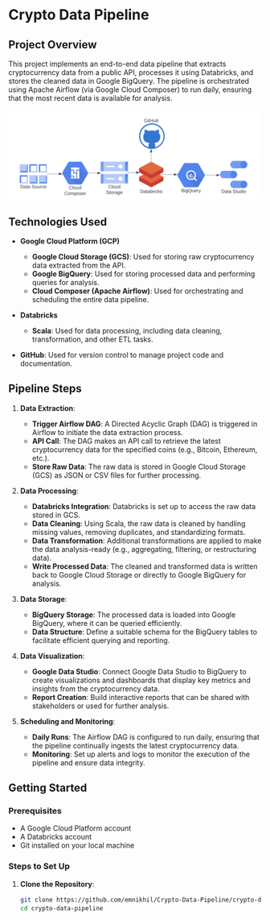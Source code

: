 # Crypto Data Pipeline

## Project Overview

This project implements an end-to-end data pipeline that extracts cryptocurrency data from a public API, processes it using Databricks, and stores the cleaned data in Google BigQuery. The pipeline is orchestrated using Apache Airflow (via Google Cloud Composer) to run daily, ensuring that the most recent data is available for analysis.

![Data Pipeline Diagram](/images/crypto-drawio.png)

## Technologies Used

- **Google Cloud Platform (GCP)**
  - **Google Cloud Storage (GCS)**: Used for storing raw cryptocurrency data extracted from the API.
  - **Google BigQuery**: Used for storing processed data and performing queries for analysis.
  - **Cloud Composer (Apache Airflow)**: Used for orchestrating and scheduling the entire data pipeline.

- **Databricks**
  - **Scala**: Used for data processing, including data cleaning, transformation, and other ETL tasks.

- **GitHub**: Used for version control to manage project code and documentation.

## Pipeline Steps

1. **Data Extraction**:
   - **Trigger Airflow DAG**: A Directed Acyclic Graph (DAG) is triggered in Airflow to initiate the data extraction process.
   - **API Call**: The DAG makes an API call to retrieve the latest cryptocurrency data for the specified coins (e.g., Bitcoin, Ethereum, etc.).
   - **Store Raw Data**: The raw data is stored in Google Cloud Storage (GCS) as JSON or CSV files for further processing.

2. **Data Processing**:
   - **Databricks Integration**: Databricks is set up to access the raw data stored in GCS.
   - **Data Cleaning**: Using Scala, the raw data is cleaned by handling missing values, removing duplicates, and standardizing formats.
   - **Data Transformation**: Additional transformations are applied to make the data analysis-ready (e.g., aggregating, filtering, or restructuring data).
   - **Write Processed Data**: The cleaned and transformed data is written back to Google Cloud Storage or directly to Google BigQuery for analysis.

3. **Data Storage**:
   - **BigQuery Storage**: The processed data is loaded into Google BigQuery, where it can be queried efficiently.
   - **Data Structure**: Define a suitable schema for the BigQuery tables to facilitate efficient querying and reporting.

4. **Data Visualization**:
   - **Google Data Studio**: Connect Google Data Studio to BigQuery to create visualizations and dashboards that display key metrics and insights from the cryptocurrency data.
   - **Report Creation**: Build interactive reports that can be shared with stakeholders or used for further analysis.

5. **Scheduling and Monitoring**:
   - **Daily Runs**: The Airflow DAG is configured to run daily, ensuring that the pipeline continually ingests the latest cryptocurrency data.
   - **Monitoring**: Set up alerts and logs to monitor the execution of the pipeline and ensure data integrity.

## Getting Started

### Prerequisites

- A Google Cloud Platform account
- A Databricks account
- Git installed on your local machine

### Steps to Set Up

1. **Clone the Repository**:
   ```bash
   git clone https://github.com/emnikhil/Crypto-Data-Pipeline/crypto-data-pipeline.git
   cd crypto-data-pipeline
